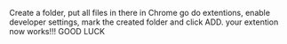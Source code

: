 Create a folder, put all files in there
in Chrome go do extentions, enable developer settings, mark the created folder and click ADD.
your extention now works!!!
GOOD LUCK
